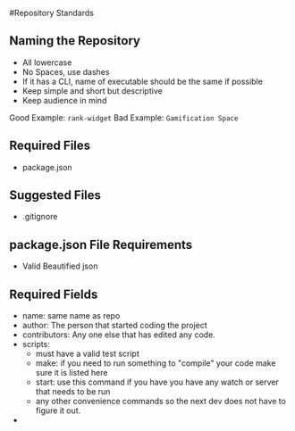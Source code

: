 #Repository Standards

## Naming the Repository 

- All lowercase
- No Spaces, use dashes
- If it has a CLI, name of executable should be the same if possible
- Keep simple and short but descriptive
- Keep audience in mind

Good Example: `rank-widget` Bad Example: `Gamification Space`  

## Required Files

- package.json

## Suggested Files

- .gitignore

## package.json File Requirements 

- Valid Beautified json

## Required Fields

- name: same name as repo
- author: The person that started coding the project
- contributors: Any one else that has edited any code.
- scripts: 
    - must have a valid test script
    - make: if you need to run something to "compile" your code make sure it is listed here
    - start: use this command if you have you have any watch or server that needs to be run
    - any other convenience commands so the next dev does not have to figure it out.
- 
        





    